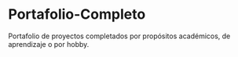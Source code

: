 # Portafolio-Completo
Portafolio de proyectos completados por propósitos académicos, de aprendizaje o por hobby.
